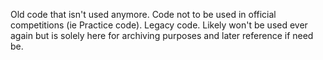 Old code that isn't used anymore. Code not to be used in official competitions (ie Practice code). Legacy code. Likely won't be used ever again but is solely here for archiving purposes and later reference if need be.